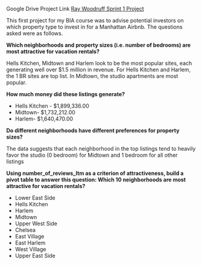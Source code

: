 
Google Drive Project Link [Ray Woodruff Sprint 1 Project](https://docs.google.com/spreadsheets/d/1Q9XBojgfCjkjJYjL4O-SQmbENtpHPluR91CPub1JQ_4/edit?usp=sharing)

This first project for my BIA course was to advise potential investors on which property type to invest in for a Manhattan Airbnb.  The questions asked were as follows.

**Which neighborhoods and property sizes (i.e. number of bedrooms) are most attractive for vacation rentals?**

Hells Kitchen, Midtown and Harlem look to be the most popular sites, each generating well over $1.5 million in revenue.  For Hells Kitchen and Harlem, the 1 BR sites are top list.  In Midtown, the studio apartments are most popular.

**How much money did these listings generate?**
- Hells Kitchen - $1,899,336.00
- Midtown- $1,732,212.00
- Harlem- $1,640,470.00

**Do different neighborhoods have different preferences for property sizes?**

The data suggests that each neighborhood in the top listings tend to heavily favor the studio (0 bedroom) for Midtown and 1 bedroom for all other listings

**Using number_of_reviews_ltm as a criterion of attractiveness, build a pivot table to answer this question: Which 10 neighborhoods are most attractive for vacation rentals?**
- Lower East Side
- Hells Kitchen
- Harlem
- Midtown
- Upper West Side
- Chelsea
- East Village
- East Harlem
- West Village
- Upper East Side

